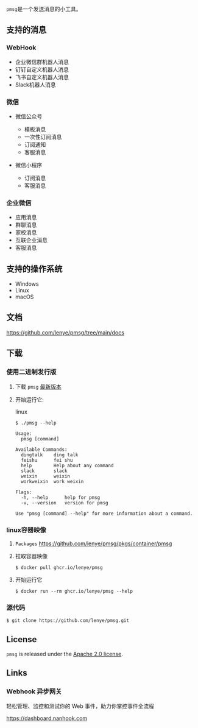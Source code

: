`pmsg`是一个发送消息的小工具。

## 支持的消息

### WebHook

* 企业微信群机器人消息
* 钉钉自定义机器人消息
* 飞书自定义机器人消息
* Slack机器人消息

### 微信

* 微信公众号
    * 模板消息
    * 一次性订阅消息
    * 订阅通知
    * 客服消息

* 微信小程序
    * 订阅消息
    * 客服消息

### 企业微信

* 应用消息
* 群聊消息
* 家校消息
* 互联企业消息
* 客服消息

## 支持的操作系统

* Windows
* Linux
* macOS

## 文档

https://github.com/lenye/pmsg/tree/main/docs

## 下载

### 使用二进制发行版

1. 下载 `pmsg` [最新版本](https://github.com/lenye/pmsg/releases)

1. 开始运行它:

   linux

   ```shell
   $ ./pmsg --help
   
   Usage:
     pmsg [command]
   
   Available Commands:
     dingtalk    ding talk
     feishu      fei shu
     help        Help about any command
     slack       slack   
     weixin      weixin
     workweixin  work weixin
   
   Flags:
     -h, --help      help for pmsg
     -v, --version   version for pmsg
   
   Use "pmsg [command] --help" for more information about a command.
   ```

### linux容器映像

1. `Packages` https://github.com/lenye/pmsg/pkgs/container/pmsg

1. 拉取容器映像
   ```shell
   $ docker pull ghcr.io/lenye/pmsg
   ```

1. 开始运行它
   ```shell
   $ docker run --rm ghcr.io/lenye/pmsg --help
   ```

### 源代码

```shell
$ git clone https://github.com/lenye/pmsg.git
```

## License

`pmsg` is released under the [Apache 2.0 license](https://github.com/lenye/pmsg/blob/main/LICENSE).

## Links

### Webhook 异步网关

轻松管理、监控和测试你的 Web 事件，助力你掌控事件全流程

https://dashboard.nanhook.com